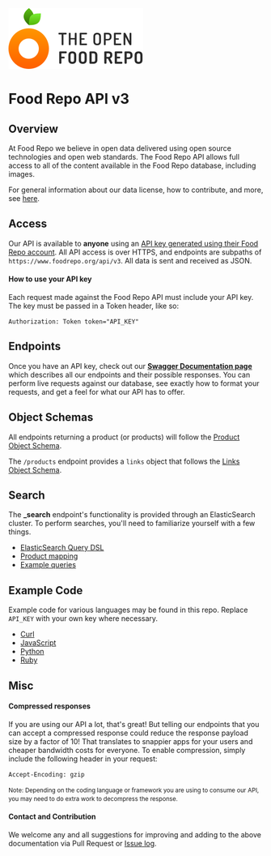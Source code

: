 ![OpenFood Logo](../images/logo-foodrepo.svg?sanitize=true "FoodRepo")

# Food Repo API v3

## Overview

At Food Repo we believe in open data delivered using open source technologies and open web standards. The Food Repo API allows full access to all of the content available in the Food Repo database, including images.

For general information about our data license, how to contribute, and more, see [here](/README.md).

## Access

Our API is available to **anyone** using an [API key generated using their Food Repo account](https://www.foodrepo.org/users/me/api_keys). All API access is over HTTPS, and endpoints are subpaths of `https://www.foodrepo.org/api/v3`. All data is sent and received as JSON.

#### How to use your API key

Each request made against the Food Repo API must include your API key. The key must be passed in a Token header, like so:

```
Authorization: Token token="API_KEY"
```

## Endpoints

Once you have an API key, check out our <b>[Swagger Documentation page](https://www.foodrepo.org/api-docs/swaggers/v3)</b> which describes all our endpoints and their possible responses. You can perform live requests against our database, see exactly how to format your requests, and get a feel for what our API has to offer.

## Object Schemas

All endpoints returning a product (or products) will follow the [Product Object Schema](schema/product.md).

The `/products` endpoint provides a `links` object that follows the [Links Object Schema](schema/links.md).

## Search

The **_search** endpoint's functionality is provided through an ElasticSearch cluster. To perform searches, you'll need to familiarize yourself with a few things.

 * [ElasticSearch Query DSL](https://www.elastic.co/guide/en/elasticsearch/reference/current/query-dsl.html)
 * [Product mapping](schema/es_mapping/product.md)
 * [Example queries](code/meta/es_sample_queries_product.md)

## Example Code

Example code for various languages may be found in this repo. Replace `API_KEY` with your own key where necessary.

* [Curl](code/curl/foodrepo_api.md)
* [JavaScript](code/javascript/)
* [Python](code/python/foodrepo_api.md)
* [Ruby](code/ruby/foodrepo_api.md)

## Misc

#### Compressed responses

If you are using our API a lot, that's great! But telling our endpoints that you can accept a compressed response could reduce the response payload size by a factor of 10! That translates to snappier apps for your users and cheaper bandwidth costs for everyone. To enable compression, simply include the following header in your request:

```
Accept-Encoding: gzip
```

<small>Note: Depending on the coding language or framework you are using to consume our API, you may need to do extra work to decompress the response.</small>

#### Contact and Contribution

We welcome any and all suggestions for improving and adding to the above documentation via Pull Request or [Issue log](https://github.com/salathegroup/foodrepo_api/issues).

